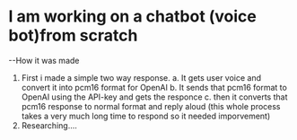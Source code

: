 # I am working on a chatbot (voice bot)from scratch
--How it was made
  1. First i made a simple two way response.
       a. It gets user voice and convert it into pcm16 format for OpenAI
       b. It sends that pcm16 format to OpenAI using the API-key and gets the responce
       c. then it converts that pcm16 response to normal format and reply aloud
       (this whole process takes a very much long time to respond so it needed imporvement)
  2. Researching....

     
